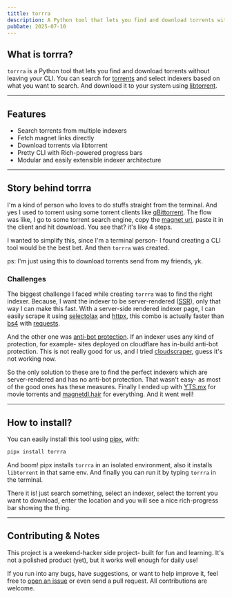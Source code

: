 ```yaml
---
tittle: torrra
description: A Python tool that lets you find and download torrents without leaving your CLI.
pubDate: 2025-07-10
---
```


## What is torrra?

`torrra` is a Python tool that lets you find and download torrents without leaving your CLI. 
You can search for [torrents](https://en.wikipedia.org/wiki/Torrent) and select indexers based on what you want to search. And download it to your system using [libtorrent](https://en.wikipedia.org/wiki/Libtorrent).

---

## Features

- Search torrents from multiple indexers
- Fetch magnet links directly
- Download torrents via libtorrent
- Pretty CLI with Rich-powered progress bars
- Modular and easily extensible indexer architecture

---

## Story behind torrra

I'm a kind of person who loves to do stuffs straight from the terminal. And yes I used to torrent using some torrent clients like [qBittorrent](https://en.wikipedia.org/wiki/QBittorrent). 
The flow was like, I go to some torrent search engine, copy the [magnet uri](https://en.wikipedia.org/wiki/Magnet_URI_scheme), paste it in the client and hit download. You see that? it's like 4 steps.

I wanted to simplify this, since I'm a terminal person- I found creating a CLI tool would be the best bet. And then `torrra` was created.

ps: I'm just using this to download torrents send from my friends, yk.

### Challenges

The biggest challenge I faced while creating `torrra` was to find the right indexer. Because, I want the indexer to be server-rendered ([SSR](https://en.wikipedia.org/wiki/SSR)), only that way I can make this fast. 
With a server-side rendered indexer page, I can easily scrape it using [selectolax](https://github.com/rushter/selectolax) and [httpx](https://www.python-httpx.org/), 
this combo is actually faster than [bs4](https://en.wikipedia.org/wiki/BS4) with [requests](https://en.wikipedia.org/wiki/Requests_(software)).

And the other one was [anti-bot protection](https://en.wikipedia.org/wiki/Bot_prevention). 
If an indexer uses any kind of protection, for example- sites deployed on cloudflare has in-build anti-bot protection. 
This is not really good for us, and I tried [cloudscraper](https://pydigger.com/pypi/cloudscraper), guess it's not working now. 

So the only solution to these are to find the perfect indexers which are server-rendered and has no anti-bot protection. That wasn't easy- as most of the good ones has these measures. 
Finally I ended up with [YTS.mx](https://yts.mx/) for movie torrents and [magnetdl.hair](https://magnetdl.hair/) for everything. And it went well!

---

## How to install?

You can easily install this tool using [pipx](https://pipx.pypa.io/), with:

```bash
pipx install torrra
```

And boom! pipx installs `torrra` in an isolated environment, also it installs `libtorrent` in that same env. And finally you can run it by typing `torrra` in the terminal. 

There it is! just search something, select an indexer, select the torrent you want to download, enter the location and you will see a nice rich-progress bar showing the thing.

---

## Contributing & Notes

This project is a weekend-hacker side project- built for fun and learning. It's not a polished product (yet), but it works well enough for daily use!

If you run into any bugs, have suggestions, or want to help improve it, feel free to [open an issue](https://github.com/stabldev/torrra/issues) or even send a pull request. All contributions are welcome.

